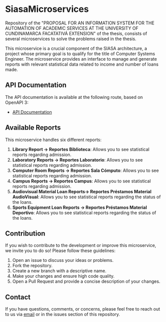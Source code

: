 # SiasaMicroservices
Repository of the "PROPOSAL FOR AN INFORMATION SYSTEM FOR THE AUTOMATION OF ACADEMIC SERVICES AT THE UNIVERSITY OF CUNDINAMARCA FACATATIVÁ EXTENSION" of the thesis, consists of several microservices to solve the problems raised in the thesis.

This microservice is a crucial component of the SIASA architecture, a project whose primary goal is to qualify for the title of Computer Systems Engineer. The microservice provides an interface to manage and generate reports with relevant statistical data related to income and number of loans made.

## API Documentation

The API documentation is available at the following route, based on OpenAPI 3:

- [API Documentation](/swagger-ui/index.html#/)

## Available Reports

This microservice handles six different reports:

1. **Library Report -> Reportes Biblioteca**: Allows you to see statistical reports regarding admission.
2. **Laboratory Reports -> Reportes Laboratorio**: Allows you to see statistical reports regarding admission.
3. **Computer Room Reports -> Reportes Sala Cómputo**: Allows you to see statistical reports regarding admission.
4. **Campus Reports -> Reportes Campus**: Allows you to see statistical reports regarding admission.
5. **Audiovisual Material Loan Reports-> Reportes Préstamos Material AudioVisual**: Allows you to see statistical reports regarding the status of the loans.
6. **Sports Equipment Loan Reports -> Reportes Préstamos Material Deportivo**: Allows you to see statistical reports regarding the status of the loans.


## Contribution

If you wish to contribute to the development or improve this microservice, we invite you to do so! Please follow these guidelines:

1. Open an issue to discuss your ideas or problems.
2. Fork the repository.
3. Create a new branch with a descriptive name.
4. Make your changes and ensure high code quality.
5. Open a Pull Request and provide a concise description of your changes.

## Contact

If you have questions, comments, or concerns, please feel free to reach out to us via [email](cpujuanpis@gmail.com) or in the issues section of this repository.